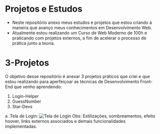 # Projetos e Estudos
  - Neste repositório anexo meus estudos e projetos que estou criando à maneira que avanço meus conhecimentos em Desenvolvimento Web.
  - Atualmente estou realizando um Curso de Web Moderno de 100h e praticando com projetos externos, a fim de acelerar o processo de prática junto a teoria.

# 3-Projetos
O objetivo desse repositório é anexar 3 projetos práticos que criei e que estou realizando para aperfeiçoar as técnicas de Desenvolvimento Front-End que venho aprendendo: 
  1. Login-Helper
  2. GuessNumber
  3. Star-Devs

a. Tela de Login:
![Tela de Login](https://user-images.githubusercontent.com/93451006/159493807-758f12b3-6015-489c-b77c-2640e697e2f3.png)
Obs: Estilizações, sombreamentos, efeito hoover, links externos associados e demais funcionalidades implementadas.
